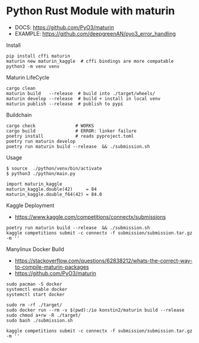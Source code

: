 # Python Rust Module with maturin
- DOCS: https://github.com/PyO3/maturin
- EXAMPLE: https://github.com/deepgreenAN/pyo3_error_handling

Install
```
pip install cffi maturin 
maturin new maturin_kaggle  # cffi bindings are more compatable
python3 -m venv venv 
```

Maturin LifeCycle
```
cargo clean
maturin build   --release  # build into ./target/wheels/
maturin develop --release  # build + install in local venv
maturin publish --release  # publish to pypi 
```

Buildchain
```
cargo check               # WORKS 
cargo build               # ERROR: linker failure
poetry install            # reads pyproject.toml
poetry run maturin develop
poetry run maturin build --release  && ./submission.sh
```

Usage
```
$ source  ./python/venv/bin/activate
$ python3 ./python/main.py

import maturin_kaggle
maturin_kaggle.double(42)     = 84
maturin_kaggle.double_f64(42) = 84.0
```

Kaggle Deployment
- https://www.kaggle.com/competitions/connectx/submissions
```
poetry run maturin build --release  && ./submission.sh
kaggle competitions submit -c connectx -f submission/submission.tar.gz -m ''
```

Manylinux Docker Build
- https://stackoverflow.com/questions/62838212/whats-the-correct-way-to-compile-maturin-packages
- https://github.com/PyO3/maturin
```
sudo pacman -S docker
systemctl enable docker
systemctl start docker

sudo rm -rf ./target/
sudo docker run --rm -v $(pwd):/io konstin2/maturin build --release
sudo chmod a+rw -R ./target/
sudo bash ./submission.sh

kaggle competitions submit -c connectx -f submission/submission.tar.gz -m ''
```